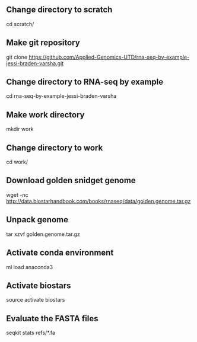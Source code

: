 ## Change directory to scratch
cd scratch/

## Make git repository
git clone https://github.com/Applied-Genomics-UTD/rna-seq-by-example-jessi-braden-varsha.git

## Change directory to RNA-seq by example
cd rna-seq-by-example-jessi-braden-varsha

## Make work directory
mkdir work

## Change directory to work
cd work/

## Download golden snidget genome
wget -nc http://data.biostarhandbook.com/books/rnaseq/data/golden.genome.tar.gz

## Unpack genome
tar xzvf golden.genome.tar.gz

## Activate conda environment
ml load anaconda3

## Activate biostars
source activate biostars

## Evaluate the FASTA files
seqkit stats refs/*.fa

